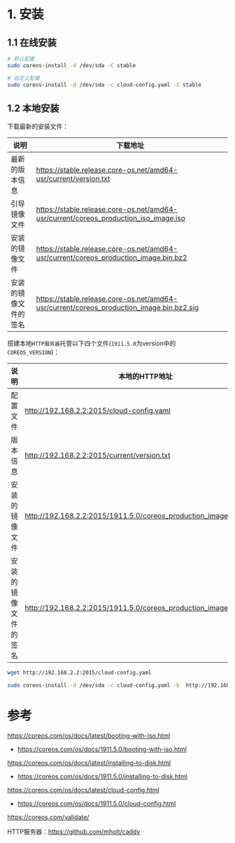 # 1. 安装

## 1.1 在线安装
```sh
# 默认配置
sudo coreos-install -d /dev/sda -C stable

# 自定义配置
sudo coreos-install -d /dev/sda -c cloud-config.yaml -C stable
```

## 1.2 本地安装

下载最新的安装文件：

| 说明                 | 下载地址                                                                                 |
| -------------------- | ---------------------------------------------------------------------------------------- |
| 最新的版本信息       | https://stable.release.core-os.net/amd64-usr/current/version.txt                         |
| 引导镜像文件         | https://stable.release.core-os.net/amd64-usr/current/coreos_production_iso_image.iso     |
| 安装的镜像文件       | https://stable.release.core-os.net/amd64-usr/current/coreos_production_image.bin.bz2     |
| 安装的镜像文件的签名 | https://stable.release.core-os.net/amd64-usr/current/coreos_production_image.bin.bz2.sig |

搭建本地`HTTP服务器`托管以下四个文件(`1911.5.0`为version中的`COREOS_VERSION`)：

| 说明                 | 本地的HTTP地址                                                  |
| -------------------- | --------------------------------------------------------------- |
| 配置文件             | http://192.168.2.2:2015/cloud-config.yaml                            |
| 版本信息             | http://192.168.2.2:2015/current/version.txt                          |
| 安装的镜像文件       | http://192.168.2.2:2015/1911.5.0/coreos_production_image.bin.bz2     |
| 安装的镜像文件的签名 | http://192.168.2.2:2015/1911.5.0/coreos_production_image.bin.bz2.sig |

```sh
wget http://192.168.2.2:2015/cloud-config.yaml

sudo coreos-install -d /dev/sda -c cloud-config.yaml -b  http://192.168.2.2:2015
```

# 参考

https://coreos.com/os/docs/latest/booting-with-iso.html
  * https://coreos.com/os/docs/1911.5.0/booting-with-iso.html

https://coreos.com/os/docs/latest/installing-to-disk.html
  * https://coreos.com/os/docs/1911.5.0/installing-to-disk.html

https://coreos.com/os/docs/latest/cloud-config.html
  * https://coreos.com/os/docs/1911.5.0/cloud-config.html

https://coreos.com/validate/

HTTP服务器：https://github.com/mholt/caddy